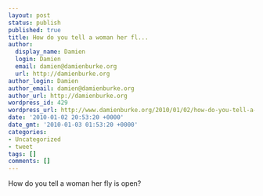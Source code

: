 ```yaml
---
layout: post
status: publish
published: true
title: How do you tell a woman her fl...
author:
  display_name: Damien
  login: Damien
  email: damien@damienburke.org
  url: http://damienburke.org
author_login: Damien
author_email: damien@damienburke.org
author_url: http://damienburke.org
wordpress_id: 429
wordpress_url: http://www.damienburke.org/2010/01/02/how-do-you-tell-a-woman-her-fl/
date: '2010-01-02 20:53:20 +0000'
date_gmt: '2010-01-03 01:53:20 +0000'
categories:
- Uncategorized
- tweet
tags: []
comments: []
---
```

<p>How do you tell a woman her fly is open?</p>
